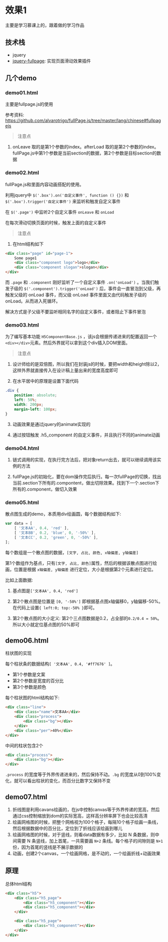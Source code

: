 # 效果1

主要是学习慕课上的，跟着做的学习作品


## 技术栈
- jquery
- [jquery-fullpage](https://alvarotrigo.com/fullPage/zh/): 实现页面滑动效果插件



## 几个demo
###  demo01.html
主要是fullpage.js的使用

参考资料: https://github.com/alvarotrigo/fullPage.js/tree/master/lang/chinese#fullpagejs

> 注意点
1. onLeave 取的是第1个参数的index。afterLoad 取的是第2个参数的index。fullPage.js中第1个参数是当前section的数据，第2个参数是目标section的数据



### demo02.html
fullPage.js和里面内容动画搭配的使用。

利用jquery中 `$('.box').on('自定义事件', function () {})` 和 `$('.box').trigger('自定义事件')` 来监听和触发自定义事件

在 `$('.page')` 中监听2个自定义事件 `onLeave` 和 `onLoad`

在每次滑动切换页面的时候，触发上面的自定义事件

> 注意点
1. 在html结构如下
```html
<div class="page" id="page-1">
    Some page1
    <div class="component logo">logo</div>
    <div class="component slogan">slogan</div>
</div>
```
而 `.page` 和 `.component` 刚好监听了一个自定义事件 `.on('onLoad')` 。当我们触发子级的 `$('.component').trigger('onLoad')` 后，事件会一直冒泡到父级，再触发父级的 onLoad 事件，而父级 onLoad 事件里面又由代码触发子级的 onLoad。从而进入死循环。

解决方式是子父级不要监听相同名字的自定义事件，或者阻止下事件冒泡


### demo03.html
为了编写基本功能 `H5ComponentBase.js` ，该js会根据传递进来的配置返回一个`<div></div>`元素。然后外界就可以拿到这个div插入DOM里面。

> 注意点
1. 设计师给的是双倍图，所以我们在封装js的时候，要把width和height除以2，这样外界就直接传入在设计稿上量出来的宽度高度即可

2. 在水平居中的原理是设置下面代码
```css
.div {
    position: absolute;
    left: 50%;
    width: 200px;
    margin-left: 100px;
}
```

3. 动画效果是通过jquery的animate实现的

4. 通过按钮触发 .h5_component 的自定义事件，并且执行不同的animate动画


### demo04.html

1. 链式调用的实现，在执行完方法后，把对象return出去，就可以继续调用该实例的方法

2. fullPage.js的初始化，要在dom操作完后执行。每一次fullPage的切换，找出当前.section下所有的.compontent，做出切除效果。找到下一个.section下所有的.component，做切入效果


### demo05.html

散点图生成的demo，本质用div绘画圆，每个数据结构如下: 
```js
var data = [
    [ '文本AA', 0.4, 'red' ],
    [ '文本BB', 0.2, 'blue', 0, '-50%' ],
    [ '文本CC', 0.2, 'green', 0, '-50%' ],
];
```
每个数组是一个散点图的数据，`[文字, 占比, 颜色, x轴偏差, y轴偏差]`

第1个数组作为基点，只有`[文字, 占比, 颜色]`属性，然后的根据该散点图进行绘画，位置是根据 `x轴偏差, y轴偏差` 进行定位，大小是根据第2个元素进行定位。

比如上面数据:

1. 基点图是`['文本AA', 0.4, 'red']`

2. 第2个散点图是位置是 `[0, '-50%']` 即根据基点图x轴偏移0，y轴偏移-50%。在代码上设置`{ left:0; top:-50% }`即可。

3. 第2个散点图的大小定义: 第2个三点图数据是0.2，占全部的`0.2/0.4 = 50%`。所以大小就定位基点图的50%即可


## demo06.html
柱状图的实现

每个柱状条的数据结构`[ '文本AA', 0.4, '#ff7676' ]`。
- 第1个参数是文案
- 第2个参数是宽度的百分比
- 第3个参数是颜色

每个柱状图的html结构如下:
```html
<div class="line">
    <div class="name">文本AA</div>
    <div class="process">
        <div class="bg"></div>
    </div>
    <div class="per">40%</div>
</div>
```
中间的柱状包含2个
```html
<div class="process">
    <div class="bg"></div>
</div>
```
`.process` 的宽度等于外界传递进来的，然后保持不动。`.bg` 的宽度从0到100%变化，就可以看出柱状的变化，而百分比数字又保持不变



## demo07.html
1. 折线图是利用cavans绘画的，在js中控制canvas等于外界传递的宽高，然后通过css控制缩放到dom的实际宽高，这样高分辨率屏下也会比较高清
2. 绘画网格图的时候，把整个网格视为100个格子，每隔10个格子绘画一条线，然后根据数据中的百分比，定位到了折线应该绘画到哪儿
3. 绘画网格图的时候，对于竖线，则看data数据有多少，比如 N 条数据，则中间需要 N 条竖线，加上首尾，一共需要画 `N+2` 条线。每个格子的间隙则是 `N+1` 份，因为首尾的竖线是不展示数据的
4. 动画，创建2个canvas，一个绘画网格，是不动的，一个绘画折线+动画效果






## 原理
总体html结构
```html
<div class="h5">
    <div class="h5_page">
        <div class="h5_component"></div>
        <div class="h5_component"></div>
    </div>

    <div class="h5_page">
        <div class="h5_component"></div>
    </div>
</div>
```